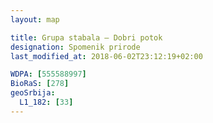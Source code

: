 ```yaml
---
layout: map

title: Grupa stabala – Dobri potok
designation: Spomenik prirode
last_modified_at: 2018-06-02T23:12:19+02:00

WDPA: [555588997]
BioRaS: [278]
geoSrbija:
  L1_182: [33]
---
```

